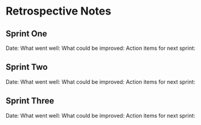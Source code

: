 # Retrospective Notes

## Sprint One
Date:
What went well:
What could be improved:
Action items for next sprint:

## Sprint Two
Date:
What went well:
What could be improved:
Action items for next sprint:

## Sprint Three
Date:
What went well:
What could be improved:
Action items for next sprint:

